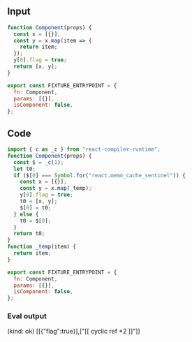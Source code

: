 
## Input

```javascript
function Component(props) {
  const x = [{}];
  const y = x.map(item => {
    return item;
  });
  y[0].flag = true;
  return [x, y];
}

export const FIXTURE_ENTRYPOINT = {
  fn: Component,
  params: [{}],
  isComponent: false,
};

```

## Code

```javascript
import { c as _c } from "react-compiler-runtime";
function Component(props) {
  const $ = _c(1);
  let t0;
  if ($[0] === Symbol.for("react.memo_cache_sentinel")) {
    const x = [{}];
    const y = x.map(_temp);
    y[0].flag = true;
    t0 = [x, y];
    $[0] = t0;
  } else {
    t0 = $[0];
  }
  return t0;
}
function _temp(item) {
  return item;
}

export const FIXTURE_ENTRYPOINT = {
  fn: Component,
  params: [{}],
  isComponent: false,
};

```
      
### Eval output
(kind: ok) [[{"flag":true}],["[[ cyclic ref *2 ]]"]]